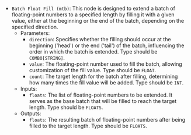 - `Batch Float Fill (mtb)`: This node is designed to extend a batch of floating-point numbers to a specified length by filling it with a given value, either at the beginning or the end of the batch, depending on the specified direction.
    - Parameters:
        - `direction`: Specifies whether the filling should occur at the beginning ('head') or the end ('tail') of the batch, influencing the order in which the batch is extended. Type should be `COMBO[STRING]`.
        - `value`: The floating-point number used to fill the batch, allowing customization of the fill value. Type should be `FLOAT`.
        - `count`: The target length for the batch after filling, determining how many times the fill value will be added. Type should be `INT`.
    - Inputs:
        - `floats`: The list of floating-point numbers to be extended. It serves as the base batch that will be filled to reach the target length. Type should be `FLOATS`.
    - Outputs:
        - `floats`: The resulting batch of floating-point numbers after being filled to the target length. Type should be `FLOATS`.
